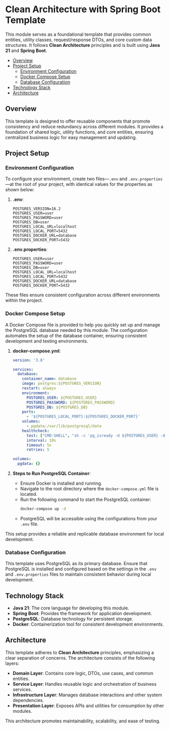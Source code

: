 # Clean Architecture with Spring Boot Template

This module serves as a foundational template that provides common entities, utility classes, request/response DTOs, and
core custom data structures. It follows **Clean Architecture** principles and is built using **Java 21** and **Spring
Boot**.

- [Overview](#overview)
- [Project Setup](#project-setup)
    - [Environment Configuration](#environment-configuration)
    - [Docker Compose Setup](#docker-compose-setup)
    - [Database Configuration](#database-configuration)
- [Technology Stack](#technology-stack)
- [Architecture](#architecture)

## Overview

This template is designed to offer reusable components that promote consistency and reduce redundancy across different
modules. It provides a foundation of shared logic, utility functions, and core entities, ensuring centralized business
logic for easy management and updating.

## Project Setup

### Environment Configuration

To configure your environment, create two files—`.env` and `.env.properties`—at the root of your project, with identical
values for the properties as shown below:

1. **.env**:
    ```properties
    POSTGRES_VERSION=16.2
    POSTGRES_USER=user
    POSTGRES_PASSWORD=user
    POSTGRES_DB=user
    POSTGRES_LOCAL_URL=localhost
    POSTGRES_LOCAL_PORT=5432
    POSTGRES_DOCKER_URL=database
    POSTGRES_DOCKER_PORT=5432
    ```

2. **.env.properties**:
    ```properties
    POSTGRES_USER=user
    POSTGRES_PASSWORD=user
    POSTGRES_DB=user
    POSTGRES_LOCAL_URL=localhost
    POSTGRES_LOCAL_PORT=5432
    POSTGRES_DOCKER_URL=database
    POSTGRES_DOCKER_PORT=5432
    ```

These files ensure consistent configuration across different environments within the project.

### Docker Compose Setup

A Docker Compose file is provided to help you quickly set up and manage the PostgreSQL database needed by this module.
The configuration automates the setup of the database container, ensuring consistent development and testing
environments.

1. **docker-compose.yml**:
    ```yaml
    version: '3.8'

    services:
      database:
        container_name: database
        image: postgres:${POSTGRES_VERSION}
        restart: always
        environment:
          POSTGRES_USER: ${POSTGRES_USER}
          POSTGRES_PASSWORD: ${POSTGRES_PASSWORD}
          POSTGRES_DB: ${POSTGRES_DB}
        ports:
          - '${POSTGRES_LOCAL_PORT}:${POSTGRES_DOCKER_PORT}'
        volumes:
          - pgdata:/var/lib/postgresql/data
        healthcheck:
          test: ["CMD-SHELL", "sh -c 'pg_isready -U ${POSTGRES_USER} -d ${POSTGRES_DB}'"]
          interval: 10s
          timeout: 5s
          retries: 5

    volumes:
      pgdata: {}
    ```

2. **Steps to Run PostgreSQL Container**:
    - Ensure Docker is installed and running.
    - Navigate to the root directory where the `docker-compose.yml` file is located.
    - Run the following command to start the PostgreSQL container:
      ```bash
      docker-compose up -d
      ```
    - PostgreSQL will be accessible using the configurations from your `.env` file.

This setup provides a reliable and replicable database environment for local development.

### Database Configuration

This template uses PostgreSQL as its primary database. Ensure that PostgreSQL is installed and configured based on the
settings in the `.env` and `.env.properties` files to maintain consistent behavior during local development.

## Technology Stack

- **Java 21**: The core language for developing this module.
- **Spring Boot**: Provides the framework for application development.
- **PostgreSQL**: Database technology for persistent storage.
- **Docker**: Containerization tool for consistent development environments.

## Architecture

This template adheres to **Clean Architecture** principles, emphasizing a clear separation of concerns. The architecture
consists of the following layers:

- **Domain Layer**: Contains core logic, DTOs, use cases, and common entities.
- **Service Layer**: Handles reusable logic and orchestration of business services.
- **Infrastructure Layer**: Manages database interactions and other system dependencies.
- **Presentation Layer**: Exposes APIs and utilities for consumption by other modules.

This architecture promotes maintainability, scalability, and ease of testing.